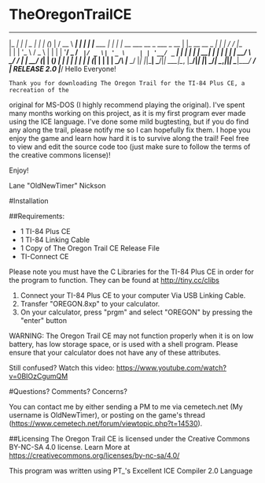 # TheOregonTrailCE
 _____ _            _____                              _____         _ _   _____ _____ 
|_   _| |          |  _  |                            |_   _|       (_) | /  __ \  ___|
  | | | |__   ___  | | | |_ __ ___  __ _  ___  _ __     | |_ __ __ _ _| | | /  \/ |__  
  | | | '_ \ / _ \ | | | | '__/ _ \/ _` |/ _ \| '_ \    | | '__/ _` | | | | |   |  __| 
  | | | | | |  __/ \ \_/ / | |  __/ (_| | (_) | | | |   | | | | (_| | | | | \__/\ |___ 
  \_/ |_| |_|\___|  \___/|_|  \___|\__, |\___/|_| |_|   \_/_|  \__,_|_|_|  \____|____/ 
                                    __/ |                                              RELEASE 2.0
                                   |___/ 
Hello Everyone!

	Thank you for downloading The Oregon Trail for the TI-84 Plus CE, a recreation of the 
original for MS-DOS (I highly recommend playing the original). I've spent many months working 
on this project, as it is my first program ever made using the ICE language. I've done some 
mild bugtesting, but if you do find any along the trail, please notify me so I can hopefully
fix them. I hope you enjoy the game and learn  how hard it is to survive along the trail! 
Feel free to view and edit the source code too (just make sure to follow the terms of the
creative commons license)!

Enjoy!

Lane "OldNewTimer" Nickson     
                                                                                                                                         
#Installation

##Requirements:
- 1 TI-84 Plus CE
- 1 TI-84 Linking Cable
- 1 Copy of The Oregon Trail CE Release File
- TI-Connect CE

Please note you must have the C Libraries for the TI-84 Plus CE in order for the program to function. They can be found at http://tiny.cc/clibs

1. Connect your TI-84 Plus CE to your computer Via USB Linking Cable.
2. Transfer "OREGON.8xp" to your calculator.
3. On your calculator, press "prgm" and select "OREGON" by pressing the "enter" button

WARNING: The Oregon Trail CE may not function properly when it is on low battery, has low storage space, or is used with a shell program. Please ensure that your calculator does not have any of these attributes.

Still confused? Watch this video: https://www.youtube.com/watch?v=0BIOzCgumQM

#Questions? Comments? Concerns?

You can contact me by either sending a PM to me via cemetech.net (My username is OldNewTimer), or posting on the 
game's thread (https://www.cemetech.net/forum/viewtopic.php?t=14530).

##Licensing
The Oregon Trail CE is licensed under the Creative Commons BY-NC-SA 4.0 license.
Learn More at https://creativecommons.org/licenses/by-nc-sa/4.0/

This program was written using PT_'s Excellent ICE Compiler 2.0 Language
                                                                            
